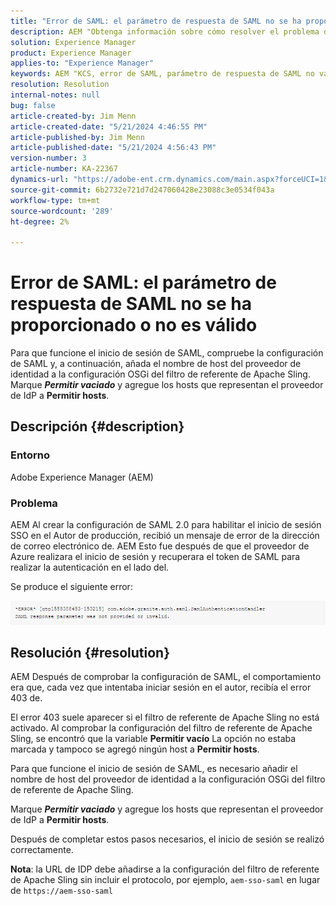 ```yaml
---
title: "Error de SAML: el parámetro de respuesta de SAML no se ha proporcionado o no es válido"
description: AEM "Obtenga información sobre cómo resolver el problema de que haya recibido un mensaje de error al crear la configuración de SAML 2.0 para habilitar el inicio de sesión SSO en el autor de producción".
solution: Experience Manager
product: Experience Manager
applies-to: "Experience Manager"
keywords: AEM "KCS, error de SAML, parámetro de respuesta de SAML no válido,, Adobe Experience Manager, resolución de problemas, falta, no válido"
resolution: Resolution
internal-notes: null
bug: false
article-created-by: Jim Menn
article-created-date: "5/21/2024 4:46:55 PM"
article-published-by: Jim Menn
article-published-date: "5/21/2024 4:56:43 PM"
version-number: 3
article-number: KA-22367
dynamics-url: "https://adobe-ent.crm.dynamics.com/main.aspx?forceUCI=1&pagetype=entityrecord&etn=knowledgearticle&id=694a11b6-9117-ef11-9f8a-6045bd006268"
source-git-commit: 6b2732e721d7d247060428e23088c3e0534f043a
workflow-type: tm+mt
source-wordcount: '289'
ht-degree: 2%

---
```


# Error de SAML: el parámetro de respuesta de SAML no se ha proporcionado o no es válido


Para que funcione el inicio de sesión de SAML, compruebe la configuración de SAML y, a continuación, añada el nombre de host del proveedor de identidad a la configuración OSGi del filtro de referente de Apache Sling. Marque <b>*Permitir vaciado</b>* y agregue los hosts que representan el proveedor de IdP a <b>Permitir hosts</b>.

## Descripción {#description}


### Entorno

Adobe Experience Manager (AEM)

### Problema

AEM Al crear la configuración de SAML 2.0 para habilitar el inicio de sesión SSO en el Autor de producción, recibió un mensaje de error de la dirección de correo electrónico de. AEM Esto fue después de que el proveedor de Azure realizara el inicio de sesión y recuperara el token de SAML para realizar la autenticación en el lado del.

Se produce el siguiente error:

![](assets/___6a4a11b6-9117-ef11-9f8a-6045bd006268___.png)


## Resolución {#resolution}


AEM Después de comprobar la configuración de SAML, el comportamiento era que, cada vez que intentaba iniciar sesión en el autor, recibía el error 403 de.

El error 403 suele aparecer si el filtro de referente de Apache Sling no está activado. Al comprobar la configuración del filtro de referente de Apache Sling, se encontró que la variable <b>Permitir vacío</b> La opción no estaba marcada y tampoco se agregó ningún host a <b>Permitir hosts</b>.

Para que funcione el inicio de sesión de SAML, es necesario añadir el nombre de host del proveedor de identidad a la configuración OSGi del filtro de referente de Apache Sling.

Marque <b>*Permitir vaciado</b>* y agregue los hosts que representan el proveedor de IdP a <b>Permitir hosts</b>.

Después de completar estos pasos necesarios, el inicio de sesión se realizó correctamente.

<b>Nota</b>: la URL de IDP debe añadirse a la configuración del filtro de referente de Apache Sling sin incluir el protocolo, por ejemplo, `aem-sso-saml` en lugar de `https://aem-sso-saml`
